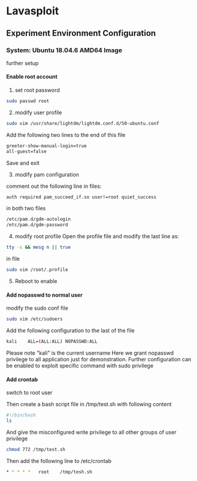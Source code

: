 # Lavasploit


## Experiment Environment Configuration

### System: Ubuntu 18.04.6 AMD64 Image


further setup

#### Enable root account
1. set root password
```bash
sudo passwd root
```

2. modify user profile
```bash
sudo vim /usr/share/lightdm/lightdm.conf.d/50-ubuntu.conf
```
Add the following two lines to the end of this file
```bash
greeter-show-manual-login=true
all-guest=false
```
Save and exit

3. modify pam configuration

comment out the following line in files:
```bash
auth required pam_succeed_if.so user!=root quiet_success
```

in both two files
```bash
/etc/pam.d/gdm-autologin
/etc/pam.d/gdm-password
```


4. modify root profile
Open the profile file and modify the last line as:
```bash
tty -s && mesg n || true
```
in file
```bash
sudo vim /root/.profile
```


5. Reboot to enable 


#### Add nopasswd to normal user
modify the sudo conf file
```bash
sudo vim /etc/sudoers
```

Add the following configuration to the last of the file
```bash
kali    ALL=(ALL:ALL) NOPASSWD:ALL
```
Please note "kali" is the current username
Here we grant nopasswd privilege to all application just for demonstration.
Further configuration can be enabled to exploit specific command with sudo privilege



#### Add crontab
switch to root user

Then create a bash script file in /tmp/test.sh with following content 

```bash
#!/bin/bash
ls
```

And give the misconfigured write privilege to all other groups of user privilege
```bash
chmod 772 /tmp/test.sh
```

Then add the following line to /etc/crontab
```bash
* * * * * 	root	/tmp/tesh.sh
```



